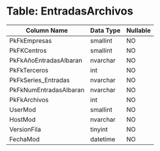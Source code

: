 # Table: EntradasArchivos

| Column Name | Data Type | Nullable |
|-------------|-----------|----------|
| PkFkEmpresas | smallint | NO |
| PkFKCentros | smallint | NO |
| PkFkAñoEntradasAlbaran | nvarchar | NO |
| PkFkTerceros | int | NO |
| PkFkSeries_Entradas | nvarchar | NO |
| PkFkNumEntradasAlbaran | nvarchar | NO |
| PkFkArchivos | int | NO |
| UserMod | smallint | NO |
| HostMod | nvarchar | NO |
| VersionFila | tinyint | NO |
| FechaMod | datetime | NO |
